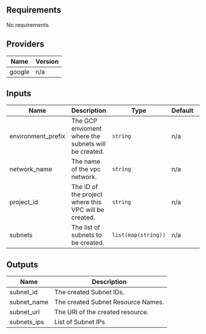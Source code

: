 
<!-- BEGINNING OF PRE-COMMIT-TERRAFORM DOCS HOOK -->
## Requirements

No requirements.

## Providers

| Name | Version |
|------|---------|
| google | n/a |

## Inputs

| Name | Description | Type | Default | Required |
|------|-------------|------|---------|:--------:|
| environment\_prefix | The GCP envioment where the subnets will be created. | `string` | n/a | yes |
| network\_name | The name of the vpc network. | `string` | n/a | yes |
| project\_id | The ID of the project where this VPC will be created. | `string` | n/a | yes |
| subnets | The list of subnets to be created. | `list(map(string))` | n/a | yes |

## Outputs

| Name | Description |
|------|-------------|
| subnet\_id | The created Subnet IDs. |
| subnet\_name | The created Subnet Resource Names. |
| subnet\_url | The URI of the created resource. |
| subnets\_ips | List of Subnet IPs |

<!-- END OF PRE-COMMIT-TERRAFORM DOCS HOOK -->

